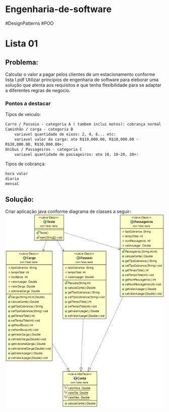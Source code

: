 # Engenharia-de-software
#DesignPatterns #POO

# Lista 01
## Problema: 
Calcular o valor a pagar pelos clientes de um estacionamento conforme lista I.pdf
Utilizar principios de engenharia de software para eleborar uma solução que atenta aos requisitos e que tenha flexibilidade para se adaptar a diferentes regras de negocio. 

### Pontos a destacar
Tipos de veiculo:

	Carro / Passeio - categoria A ( tambem inclui motos): cobrança normal
	Caminhão / carga - categoria B
		variavel quantidade de eixos: 2, 4, 6... etc:
		variavel valor da carga: ate R$10,000.00, R$10,000.00 - R$30,000.00, R$30,000.00+:		
	Onibus / Passageiros - categoria C
		variavel quantidade de passageiros: ate 10, 10-20, 20+:
Tipos de cobrança:

	hora valor
	diaria
	mensal
 
## Solução:
Criar aplicação java conforme diagrama de classes a seguir:
![Diagrama uml](https://github.com/IsraelAugusto0110/Engenharia-de-software/blob/Lista1/ClassDiagram.png)
